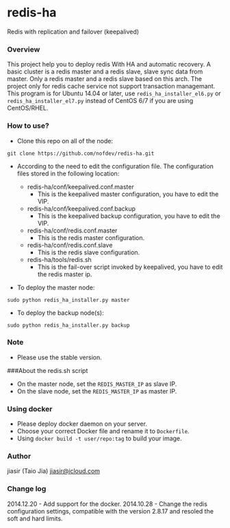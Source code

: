redis-ha
========

Redis with replication and failover (keepalived)

### Overview
This project help you to deploy redis With HA and automatic recovery. A basic cluster is a redis master and a redis slave, slave sync data from master. Only a redis master and a redis slave based on this arch. The project only for redis cache service not support transaction managemant. This program is for Ubuntu 14.04 or later, use `redis_ha_installer_el6.py` or `redis_ha_installer_el7.py` instead of CentOS 6/7 if you are using CentOS/RHEL.

### How to use?
* Clone this repo on all of the node:
```
git clone https://github.com/nofdev/redis-ha.git
```

* According to the need to edit the configuration file. The configuration files stored in the following location:
  * redis-ha/conf/keepalived.conf.master
    - This is the keepalived master configuration, you have to edit the VIP.
  * redis-ha/conf/keepalived.conf.backup
    - This is the keepalived backup configuration, you have to edit the VIP.
  * redis-ha/conf/redis.conf.master
    - This is the redis master configuration.
  * redis-ha/conf/redis.conf.slave
    - This is the redis slave configuration.
  * redis-ha/tools/redis.sh
    - This is the fail-over script invoked by keepalived, you have to edit the redis master ip.

* To deploy the master node:
```
sudo python redis_ha_installer.py master
```

* To deploy the backup node(s):
```
sudo python redis_ha_installer.py backup
```

### Note
* Please use the stable version.

###About the redis.sh script
* On the master node, set the `REDIS_MASTER_IP` as slave IP.
* On the slave node, set the `REDIS_MASTER_IP` as master IP.

### Using docker
* Please deploy docker daemon on your server.
* Choose your correct Docker file and rename it to `Dockerfile`.
* Using `docker build -t user/repo:tag` to build your image.

### Author
jiasir (Taio Jia) <jiasir@icloud.com>


### Change log
2014.12.20 - Add support for the docker.
2014.10.28 - Change the redis configuration settings, compatible with the version 2.8.17 and resoled the soft and hard limits.

